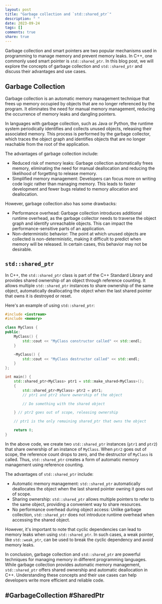 ```yaml
---
layout: post
title: "Garbage collection and `std::shared_ptr`"
description: " "
date: 2023-09-24
tags: []
comments: true
share: true
---
```


Garbage collection and smart pointers are two popular mechanisms used in programming to manage memory and prevent memory leaks. In C++, one commonly used smart pointer is `std::shared_ptr`. In this blog post, we will explore the concepts of garbage collection and `std::shared_ptr` and discuss their advantages and use cases.

## Garbage Collection

Garbage collection is an automatic memory management technique that frees up memory occupied by objects that are no longer referenced by the program. It eliminates the need for manual memory management, reducing the occurrence of memory leaks and dangling pointers.

In languages with garbage collection, such as Java or Python, the runtime system periodically identifies and collects unused objects, releasing their associated memory. This process is performed by the garbage collector, which traces the object graph and identifies objects that are no longer reachable from the root of the application.

The advantages of garbage collection include:

- Reduced risk of memory leaks: Garbage collection automatically frees memory, eliminating the need for manual deallocation and reducing the likelihood of forgetting to release memory.
- Simplified memory management: Developers can focus more on writing code logic rather than managing memory. This leads to faster development and fewer bugs related to memory allocation and deallocation.

However, garbage collection also has some drawbacks:

- Performance overhead: Garbage collection introduces additional runtime overhead, as the garbage collector needs to traverse the object graph and identify unreachable objects. This can impact the performance-sensitive parts of an application.
- Non-deterministic behavior: The point at which unused objects are collected is non-deterministic, making it difficult to predict when memory will be released. In certain cases, this behavior may not be desirable.

## `std::shared_ptr`

In C++, the `std::shared_ptr` class is part of the C++ Standard Library and provides shared ownership of an object through reference counting. It allows multiple `std::shared_ptr` instances to share ownership of the same object, automatically deallocating the object when the last shared pointer that owns it is destroyed or reset.

Here's an example of using `std::shared_ptr`:

```cpp
#include <iostream>
#include <memory>

class MyClass {
public:
    MyClass() {
        std::cout << "MyClass constructor called" << std::endl;
    }

    ~MyClass() {
        std::cout << "MyClass destructor called" << std::endl;
    }
};

int main() {
    std::shared_ptr<MyClass> ptr1 = std::make_shared<MyClass>();
    {
        std::shared_ptr<MyClass> ptr2 = ptr1;
        // ptr1 and ptr2 share ownership of the object

        // Do something with the shared object

    } // ptr2 goes out of scope, releasing ownership

    // ptr1 is the only remaining shared_ptr that owns the object

    return 0;
}
```

In the above code, we create two `std::shared_ptr` instances (`ptr1` and `ptr2`) that share ownership of an instance of `MyClass`. When `ptr2` goes out of scope, the reference count drops to zero, and the destructor of `MyClass` is called. Thus, `std::shared_ptr` creates a form of automatic memory management using reference counting.

The advantages of `std::shared_ptr` include:

- Automatic memory management: `std::shared_ptr` automatically deallocates the object when the last shared pointer owning it goes out of scope.
- Sharing ownership: `std::shared_ptr` allows multiple pointers to refer to the same object, providing a convenient way to share resources.
- No performance overhead during object access: Unlike garbage collection, `std::shared_ptr` does not introduce runtime overhead when accessing the shared object.

However, it's important to note that cyclic dependencies can lead to memory leaks when using `std::shared_ptr`. In such cases, a weak pointer, like `std::weak_ptr`, can be used to break the cyclic dependency and avoid memory leaks.

In conclusion, garbage collection and `std::shared_ptr` are powerful techniques for managing memory in different programming languages. While garbage collection provides automatic memory management, `std::shared_ptr` offers shared ownership and automatic deallocation in C++. Understanding these concepts and their use cases can help developers write more efficient and reliable code.

## #GarbageCollection #SharedPtr